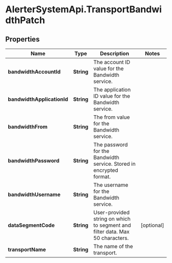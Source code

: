 # AlerterSystemApi.TransportBandwidthPatch

## Properties

Name | Type | Description | Notes
------------ | ------------- | ------------- | -------------
**bandwidthAccountId** | **String** | The account ID value for the Bandwidth service. | 
**bandwidthApplicationId** | **String** | The application ID value for the Bandwidth service. | 
**bandwidthFrom** | **String** | The from value for the Bandwidth service. | 
**bandwidthPassword** | **String** | The password for the Bandwidth service. Stored in encrypted format. | 
**bandwidthUsername** | **String** | The username for the Bandwidth service. | 
**dataSegmentCode** | **String** | User-provided string on which to segment and filter data. Max 50 characters. | [optional] 
**transportName** | **String** | The name of the transport. | 


